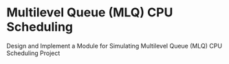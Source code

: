# Multilevel Queue (MLQ) CPU Scheduling
Design and Implement a Module for Simulating Multilevel Queue (MLQ) CPU Scheduling Project
